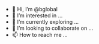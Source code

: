 - 👋 Hi, I’m @bglobal
- 👀 I’m interested in ...
- 🌱 I’m currently exploring ...
- 💞️ I’m looking to collaborate on ...
- 📫 How to reach me ...

<!---
bglobal/bglobal is a ✨ special ✨ repository because its `README.md` (this file) appears on your GitHub profile.
You can click the Preview link to take a look at your changes.
--->
